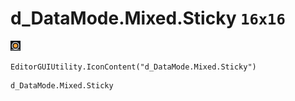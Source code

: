 # d_DataMode.Mixed.Sticky `16x16`
<img src="/img/d_DataMode.Mixed.Sticky.png" width=16 height=16>

``` CSharp
EditorGUIUtility.IconContent("d_DataMode.Mixed.Sticky")
```
```
d_DataMode.Mixed.Sticky
```
